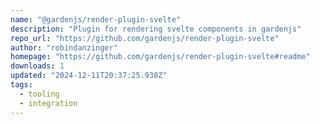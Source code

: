 ```yaml
---
name: "@gardenjs/render-plugin-svelte"
description: "Plugin for rendering svelte components in gardenjs"
repo_url: "https://github.com/gardenjs/render-plugin-svelte"
author: "robindanzinger"
homepage: "https://github.com/gardenjs/render-plugin-svelte#readme"
downloads: 1
updated: "2024-12-11T20:37:25.938Z"
tags: 
  - tooling
  - integration
---
```


